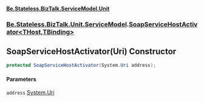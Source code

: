 #### [Be.Stateless.BizTalk.ServiceModel.Unit](README.md 'README')
### [Be.Stateless.BizTalk.Unit.ServiceModel](Be.Stateless.BizTalk.Unit.ServiceModel.md 'Be.Stateless.BizTalk.Unit.ServiceModel').[SoapServiceHostActivator&lt;THost,TBinding&gt;](SoapServiceHostActivator_THost,TBinding_.md 'Be.Stateless.BizTalk.Unit.ServiceModel.SoapServiceHostActivator<THost,TBinding>')

## SoapServiceHostActivator(Uri) Constructor

```csharp
protected SoapServiceHostActivator(System.Uri address);
```
#### Parameters

<a name='Be.Stateless.BizTalk.Unit.ServiceModel.SoapServiceHostActivator_THost,TBinding_.SoapServiceHostActivator(System.Uri).address'></a>

`address` [System.Uri](https://docs.microsoft.com/en-us/dotnet/api/System.Uri 'System.Uri')